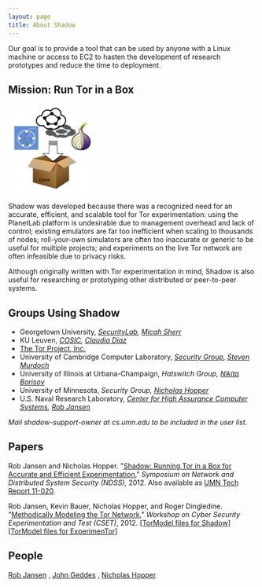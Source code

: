 ```yaml
---
layout: page
title: About Shadow
---
```


Our goal is to provide a tool that can be used by anyone with a Linux machine or access to EC2 to hasten the development of research prototypes and reduce the time to deployment.

Mission: Run Tor in a Box
-------------------------

<div class="torinabox">
  <img title="Run Tor in a box with Shadow!" src="/assets/torinabox.png" alt="" width="175px" />
</div>

Shadow was developed because there was a recognized need for an accurate, efficient, and scalable tool for Tor experimentation: using the PlanetLab platform is undesirable due to management overhead and lack of control; existing emulators are far too inefficient when scaling to thousands of nodes; roll-your-own simulators are often too inaccurate or generic to be useful for multiple projects; and experiments on the live Tor network are often infeasible due to privacy risks.

Although originally written with Tor experimentation in mind, Shadow is also useful for researching or prototyping other distributed or peer-to-peer systems.

Groups Using Shadow
-------------------

+ Georgetown University, _[SecurityLab](https://security.cs.georgetown.edu/), [Micah Sherr](https://security.cs.georgetown.edu/~msherr)_
+ KU Leuven, _[COSIC](http://www.esat.kuleuven.be/cosic/), [Claudia Diaz](http://homes.esat.kuleuven.be/~cdiaz/)_
+ [The Tor Project, Inc.](https://www.torproject.org/)
+ University of Cambridge Computer Laboratory, _[Security Group](https://www.cl.cam.ac.uk/research/security), [Steven Murdoch](https://www.cl.cam.ac.uk/~sjm217/)_
+ University of Illinois at Urbana-Champaign, _Hatswitch Group, [Nikita Borisov](https://hatswitch.org/~nikita)_
+ University of Minnesota, _Security Group, [Nicholas Hopper](https://www-users.cs.umn.edu/~hopper/)_
+ U.S. Naval Research Laboratory, _[Center for High Assurance Computer Systems](https://www.nrl.navy.mil/itd/chacs/5543), [Rob Jansen](http://cs.umn.edu/~jansen)_

_Mail shadow-support-owner at cs.umn.edu to be included in the user list._

Papers
------

&#x20;Rob Jansen and Nicholas Hopper. "<a onclick="javascript: _gaq.push(['_trackPageview', '/downloads/shadow-ndss2012.pdf']);" href="http://www-users.cs.umn.edu/~jansen/papers/shadow-ndss2012.pdf">Shadow: Running Tor in a Box for Accurate and Efficient Experimentation</a>," <span style="font-style: italic;">Symposium on Network and Distributed System Security (NDSS),</span> 2012. Also available as <a onclick="javascript: _gaq.push(['_trackPageview', '/downloads/shadow-umntr11-020.pdf']);" href="http://www.cs.umn.edu/tech_reports_upload/tr2011/11-020.pdf">UMN Tech Report 11-020</a>.

&#x20;Rob Jansen, Kevin Bauer, Nicholas Hopper, and Roger Dingledine. "<a onclick="javascript: _gaq.push(['_trackPageview', '/downloads/tormodel-cset2012.pdf']);" href="http://www-users.cs.umn.edu/~jansen/papers/tormodel-cset2012.pdf">Methodically Modeling the Tor Network</a>," <span style="font-style: italic;">Workshop on Cyber Security Experimentation and Test (CSET)</span>, 2012. \[<a href="http://www-users.cs.umn.edu/~jansen/papers/tormodel_shadow.tar.gz">TorModel files for Shadow</a>\] \[<a href="http://www-users.cs.umn.edu/~jansen/papers/tormodel_exptor.tar.gz">TorModel files for ExperimenTor</a>\]

People
------

[Rob Jansen](http://cs.umn.edu/~jansen) , [John Geddes](http://cs.umn.edu/~geddes) , [Nicholas Hopper](https://www-users.cs.umn.edu/~hopper/) 

